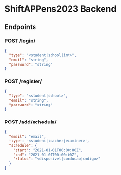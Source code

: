 # ShiftAPPens2023 Backend

## Endpoints

### POST /login/
```json
{
  "type": "<student|school|imt>",
  "email": "string",
  "password": "string"
}
```

### POST /register/
```json
{
  "type": "<student|school>",
  "email": "string",
  "password": "string"
}
```

### POST /add/schedule/
```json
{
  "email": "email",
  "type": "<student|teacher|examiner>",
  "schedule": {
    "start": "2021-01-01T00:00:00Z",
    "end": "2021-01-01T00:00:00Z",
    "status": "<disponivel|conducao|codigo>"
  }
}
```

<!-- ```json
{
  "type": "<teorico|pratico>",
  "date": "2021-01-01T00:00:00.000Z",
  "status": "<pending|passed|failed>",
  "id_student": "string",
  "id_examiner": "string",
  "id_teacher": "string" // optional
}
```

### GET /get/
- exams -->